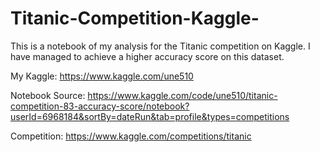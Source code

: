 # Titanic-Competition-Kaggle-
This is a notebook of my analysis for the Titanic competition on Kaggle. I have managed to achieve a higher accuracy score on this dataset.

My Kaggle: https://www.kaggle.com/une510

Notebook Source: https://www.kaggle.com/code/une510/titanic-competition-83-accuracy-score/notebook?userId=6968184&sortBy=dateRun&tab=profile&types=competitions

Competition: https://www.kaggle.com/competitions/titanic
